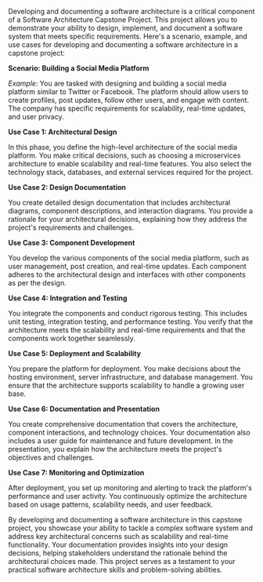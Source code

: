 Developing and documenting a software architecture is a critical component of a Software Architecture Capstone Project. This project allows you to demonstrate your ability to design, implement, and document a software system that meets specific requirements. Here's a scenario, example, and use cases for developing and documenting a software architecture in a capstone project:

**Scenario: Building a Social Media Platform**

_Example:_ You are tasked with designing and building a social media platform similar to Twitter or Facebook. The platform should allow users to create profiles, post updates, follow other users, and engage with content. The company has specific requirements for scalability, real-time updates, and user privacy.

**Use Case 1: Architectural Design**

In this phase, you define the high-level architecture of the social media platform. You make critical decisions, such as choosing a microservices architecture to enable scalability and real-time features. You also select the technology stack, databases, and external services required for the project.

**Use Case 2: Design Documentation**

You create detailed design documentation that includes architectural diagrams, component descriptions, and interaction diagrams. You provide a rationale for your architectural decisions, explaining how they address the project's requirements and challenges.

**Use Case 3: Component Development**

You develop the various components of the social media platform, such as user management, post creation, and real-time updates. Each component adheres to the architectural design and interfaces with other components as per the design.

**Use Case 4: Integration and Testing**

You integrate the components and conduct rigorous testing. This includes unit testing, integration testing, and performance testing. You verify that the architecture meets the scalability and real-time requirements and that the components work together seamlessly.

**Use Case 5: Deployment and Scalability**

You prepare the platform for deployment. You make decisions about the hosting environment, server infrastructure, and database management. You ensure that the architecture supports scalability to handle a growing user base.

**Use Case 6: Documentation and Presentation**

You create comprehensive documentation that covers the architecture, component interactions, and technology choices. Your documentation also includes a user guide for maintenance and future development. In the presentation, you explain how the architecture meets the project's objectives and challenges.

**Use Case 7: Monitoring and Optimization**

After deployment, you set up monitoring and alerting to track the platform's performance and user activity. You continuously optimize the architecture based on usage patterns, scalability needs, and user feedback.

By developing and documenting a software architecture in this capstone project, you showcase your ability to tackle a complex software system and address key architectural concerns such as scalability and real-time functionality. Your documentation provides insights into your design decisions, helping stakeholders understand the rationale behind the architectural choices made. This project serves as a testament to your practical software architecture skills and problem-solving abilities.